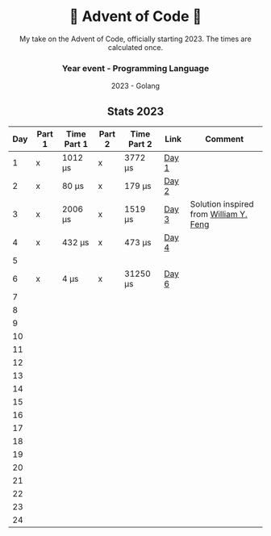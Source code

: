 <div align='center'>
  <h1>🎄 Advent of Code 🎄</h1>
  My take on the Advent of Code, officially starting 2023.
  The times are calculated once.
  
  ### Year event - Programming Language
  2023 - Golang
  
  
  ## Stats 2023
  
| Day | Part 1 | Time Part 1 | Part 2 | Time Part 2 | Link                                                                      | Comment                                                                               |
|-----|--------|-------------|--------|-------------|---------------------------------------------------------------------------|---------------------------------------------------------------------------------------|
| 1   | x      | 1012 μs     | x      | 3772 μs     | [Day 1](https://github.com/ahenningsson/aoc/tree/main/2023/day1/day_1.go) |                                                                                       |
| 2   | x      | 80 μs       | x      | 179 μs      | [Day 2](https://github.com/ahenningsson/aoc/tree/main/2023/day2/day_2.go) |                                                                                       |
| 3   | x      | 2006 μs     | x      | 1519 μs     | [Day 3](https://github.com/ahenningsson/aoc/tree/main/2023/day3/day_3.go) | Solution inspired from [William Y. Feng](https://www.youtube.com/watch?v=6t1dR_-U_zE) |
| 4   | x      | 432 μs      | x      | 473 μs      | [Day 4](https://github.com/ahenningsson/aoc/tree/main/2023/day4/day_4.go) |                                                                                       |
| 5   |        |             |        |             |                                                                           |                                                                                       |
| 6   | x      | 4 μs        | x      | 31250  μs   | [Day 6](https://github.com/ahenningsson/aoc/tree/main/2023/day6/day_6.go) |                                                                                       |
| 7   |        |             |        |             |                                                                           |                                                                                       |
| 8   |        |             |        |             |                                                                           |                                                                                       |
| 9   |        |             |        |             |                                                                           |                                                                                       |
| 10  |        |             |        |             |                                                                           |                                                                                       |
| 11  |        |             |        |             |                                                                           |                                                                                       |
| 12  |        |             |        |             |                                                                           |                                                                                       |
| 13  |        |             |        |             |                                                                           |                                                                                       |
| 14  |        |             |        |             |                                                                           |                                                                                       |
| 15  |        |             |        |             |                                                                           |                                                                                       |
| 16  |        |             |        |             |                                                                           |                                                                                       |
| 17  |        |             |        |             |                                                                           |                                                                                       |
| 18  |        |             |        |             |                                                                           |                                                                                       |
| 19  |        |             |        |             |                                                                           |                                                                                       |
| 20  |        |             |        |             |                                                                           |                                                                                       |
| 21  |        |             |        |             |                                                                           |                                                                                       |
| 22  |        |             |        |             |                                                                           |                                                                                       |
| 23  |        |             |        |             |                                                                           |                                                                                       |
| 24  |        |             |        |             |                                                                           |                                                                                       |
</div>
